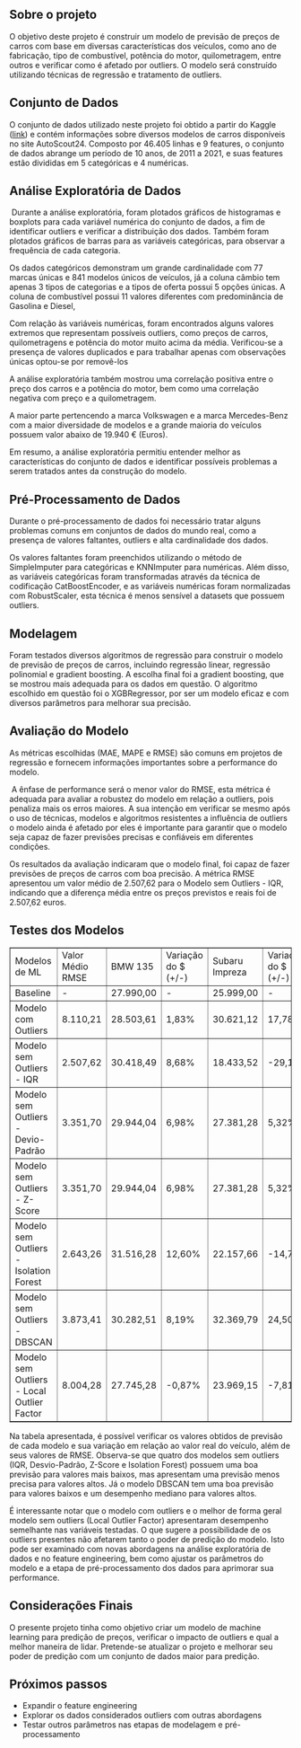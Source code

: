 
<h2><strong>Sobre o projeto</strong></h2>
<p>O objetivo deste projeto &eacute; construir um modelo de previs&atilde;o de pre&ccedil;os de carros com base em diversas caracter&iacute;sticas dos ve&iacute;culos, como ano de fabrica&ccedil;&atilde;o, tipo de combust&iacute;vel, pot&ecirc;ncia do motor, quilometragem, entre outros e verificar como &eacute; afetado por outliers. O modelo ser&aacute; constru&iacute;do utilizando t&eacute;cnicas de regress&atilde;o e tratamento de outliers.</p>
<h2><strong>Conjunto de Dados</strong></h2>
<p>O conjunto de dados utilizado neste projeto foi obtido a partir do Kaggle (<a href="https://www.kaggle.com/datasets/ander289386/cars-germany">link</a>) e cont&eacute;m informa&ccedil;&otilde;es sobre diversos modelos de carros dispon&iacute;veis no site AutoScout24. Composto por 46.405 linhas e 9 features, o conjunto de dados abrange um per&iacute;odo de 10 anos, de 2011 a 2021, e suas features est&atilde;o divididas em 5 categ&oacute;ricas e 4 num&eacute;ricas.</p>
<h2><strong>An&aacute;lise Explorat&oacute;ria de Dados</strong></h2>
<p>&nbsp;Durante a an&aacute;lise explorat&oacute;ria, foram plotados gr&aacute;ficos de histogramas e boxplots para cada vari&aacute;vel num&eacute;rica do conjunto de dados, a fim de identificar outliers e verificar a distribui&ccedil;&atilde;o dos dados. Tamb&eacute;m foram plotados gr&aacute;ficos de barras para as vari&aacute;veis categ&oacute;ricas, para observar a frequ&ecirc;ncia de cada categoria.</p>
<p>Os dados categ&oacute;ricos demonstram um grande cardinalidade com 77 marcas &uacute;nicas e 841 modelos &uacute;nicos de ve&iacute;culos, j&aacute; a coluna c&acirc;mbio tem apenas 3 tipos de categorias e a tipos de oferta possui 5 op&ccedil;&otilde;es &uacute;nicas. A coluna de combust&iacute;vel possui 11 valores diferentes com predomin&acirc;ncia de Gasolina e Diesel,&nbsp;</p>
<p>Com rela&ccedil;&atilde;o &agrave;s vari&aacute;veis num&eacute;ricas, foram encontrados alguns valores extremos que representam poss&iacute;veis outliers, como pre&ccedil;os de carros, quilometragens e pot&ecirc;ncia do motor muito acima da m&eacute;dia. Verificou-se a presen&ccedil;a de valores duplicados e para trabalhar apenas com observa&ccedil;&otilde;es &uacute;nicas optou-se por remov&ecirc;-los</p>
<p>A an&aacute;lise explorat&oacute;ria tamb&eacute;m mostrou uma correla&ccedil;&atilde;o positiva entre o pre&ccedil;o dos carros e a pot&ecirc;ncia do motor, bem como uma correla&ccedil;&atilde;o negativa com pre&ccedil;o e a quilometragem.&nbsp;</p>
<p>A maior parte pertencendo a marca Volkswagen e a marca Mercedes-Benz com a maior diversidade de modelos e a grande maioria do ve&iacute;culos possuem valor abaixo de 19.940 &euro; (Euros).</p>
<p>Em resumo, a an&aacute;lise explorat&oacute;ria permitiu entender melhor as caracter&iacute;sticas do conjunto de dados e identificar poss&iacute;veis problemas a serem tratados antes da constru&ccedil;&atilde;o do modelo.</p>
<h2><strong>Pr&eacute;-Processamento de Dados</strong></h2>
<p>Durante o pr&eacute;-processamento de dados foi necess&aacute;rio tratar alguns problemas comuns em conjuntos de dados do mundo real, como a presen&ccedil;a de valores faltantes, outliers e alta cardinalidade dos dados.</p>
<p>Os valores faltantes foram preenchidos utilizando o m&eacute;todo de SimpleImputer para categ&oacute;ricas e KNNImputer para num&eacute;ricas. Al&eacute;m disso, as vari&aacute;veis categ&oacute;ricas foram transformadas atrav&eacute;s da t&eacute;cnica de codifica&ccedil;&atilde;o CatBoostEncoder, e as vari&aacute;veis num&eacute;ricas foram normalizadas com RobustScaler, esta t&eacute;cnica &eacute; menos sens&iacute;vel a datasets que possuem outliers.</p>
<h2><strong>Modelagem</strong></h2>
<p>Foram testados diversos algoritmos de regress&atilde;o para construir o modelo de previs&atilde;o de pre&ccedil;os de carros, incluindo regress&atilde;o linear, regress&atilde;o polinomial e gradient boosting. A escolha final foi a gradient boosting, que se mostrou mais adequada para os dados em quest&atilde;o. O algoritmo escolhido em quest&atilde;o foi o XGBRegressor, por ser um modelo eficaz e com diversos par&acirc;metros para melhorar sua precis&atilde;o.</p>
<h2><strong>Avalia&ccedil;&atilde;o do Modelo</strong></h2>
<p>As m&eacute;tricas escolhidas (MAE, MAPE e RMSE) s&atilde;o comuns em projetos de regress&atilde;o e fornecem informa&ccedil;&otilde;es importantes sobre a performance do modelo.&nbsp;</p>
<p>&nbsp;A &ecirc;nfase de performance ser&aacute; o menor valor do RMSE, esta m&eacute;trica &eacute; adequada para avaliar a robustez do modelo em rela&ccedil;&atilde;o a outliers, pois penaliza mais os erros maiores. A sua inten&ccedil;&atilde;o em verificar se mesmo ap&oacute;s o uso de t&eacute;cnicas, modelos e algoritmos resistentes a influ&ecirc;ncia de outliers o modelo ainda &eacute; afetado por eles &eacute; importante para garantir que o modelo seja capaz de fazer previs&otilde;es precisas e confi&aacute;veis em diferentes condi&ccedil;&otilde;es.</p>
<p>Os resultados da avalia&ccedil;&atilde;o indicaram que o modelo final, foi capaz de fazer previs&otilde;es de pre&ccedil;os de carros com boa precis&atilde;o. A m&eacute;trica RMSE apresentou um valor m&eacute;dio de 2.507,62 para o Modelo sem Outliers - IQR, indicando que a diferen&ccedil;a m&eacute;dia entre os pre&ccedil;os previstos e reais foi de 2.507,62 euros.</p>
<h2><strong>Testes dos Modelos</strong></h2>
<table border="1">
<tbody>
<tr>
<td data-sheets-value="{&quot;1&quot;:2,&quot;2&quot;:&quot;Modelos de ML&quot;}">Modelos de ML</td>
<td data-sheets-value="{&quot;1&quot;:2,&quot;2&quot;:&quot;Valor M&eacute;dio RMSE&quot;}" data-sheets-numberformat="{&quot;1&quot;:2,&quot;2&quot;:&quot;#,##0.00&quot;,&quot;3&quot;:1}">Valor M&eacute;dio RMSE</td>
<td data-sheets-value="{&quot;1&quot;:2,&quot;2&quot;:&quot;BMW 135&quot;}" data-sheets-numberformat="{&quot;1&quot;:2,&quot;2&quot;:&quot;#,##0.00&quot;,&quot;3&quot;:1}">BMW 135</td>
<td data-sheets-value="{&quot;1&quot;:2,&quot;2&quot;:&quot;Varia&ccedil;&atilde;o do $ (+/-)&quot;}" data-sheets-numberformat="{&quot;1&quot;:2,&quot;2&quot;:&quot;#,##0.00&quot;,&quot;3&quot;:1}">Varia&ccedil;&atilde;o do $ (+/-)</td>
<td data-sheets-value="{&quot;1&quot;:2,&quot;2&quot;:&quot;Subaru Impreza&quot;}" data-sheets-numberformat="{&quot;1&quot;:2,&quot;2&quot;:&quot;#,##0.00&quot;,&quot;3&quot;:1}">Subaru Impreza</td>
<td data-sheets-value="{&quot;1&quot;:2,&quot;2&quot;:&quot;Varia&ccedil;&atilde;o do $ (+/-)&quot;}" data-sheets-numberformat="{&quot;1&quot;:2,&quot;2&quot;:&quot;#,##0.00&quot;,&quot;3&quot;:1}">Varia&ccedil;&atilde;o do $ (+/-)</td>
<td data-sheets-value="{&quot;1&quot;:2,&quot;2&quot;:&quot;Audi A3&quot;}" data-sheets-numberformat="{&quot;1&quot;:2,&quot;2&quot;:&quot;#,##0.00&quot;,&quot;3&quot;:1}">Audi A3</td>
<td data-sheets-value="{&quot;1&quot;:2,&quot;2&quot;:&quot;Varia&ccedil;&atilde;o do $ (+/-)&quot;}" data-sheets-numberformat="{&quot;1&quot;:2,&quot;2&quot;:&quot;#,##0.00&quot;,&quot;3&quot;:1}">Varia&ccedil;&atilde;o do $ (+/-)</td>
<td data-sheets-value="{&quot;1&quot;:2,&quot;2&quot;:&quot;Mercedes-Benz E 220&quot;}" data-sheets-numberformat="{&quot;1&quot;:2,&quot;2&quot;:&quot;#,##0.00&quot;,&quot;3&quot;:1}">Mercedes-Benz E 220</td>
<td data-sheets-value="{&quot;1&quot;:2,&quot;2&quot;:&quot;Varia&ccedil;&atilde;o do $ (+/-)&quot;}" data-sheets-numberformat="{&quot;1&quot;:2,&quot;2&quot;:&quot;#,##0.00&quot;,&quot;3&quot;:1}">Varia&ccedil;&atilde;o do $ (+/-)</td>
<td data-sheets-value="{&quot;1&quot;:2,&quot;2&quot;:&quot;Jaguar F-Type&quot;}" data-sheets-numberformat="{&quot;1&quot;:2,&quot;2&quot;:&quot;#,##0.00&quot;,&quot;3&quot;:1}">Jaguar F-Type</td>
<td data-sheets-value="{&quot;1&quot;:2,&quot;2&quot;:&quot;Varia&ccedil;&atilde;o do $ (+/-)&quot;}" data-sheets-numberformat="{&quot;1&quot;:2,&quot;2&quot;:&quot;#,##0.00&quot;,&quot;3&quot;:1}">Varia&ccedil;&atilde;o do $ (+/-)</td>
</tr>
<tr>
<td data-sheets-value="{&quot;1&quot;:2,&quot;2&quot;:&quot;Baseline&quot;}">Baseline</td>
<td data-sheets-value="{&quot;1&quot;:2,&quot;2&quot;:&quot;-&quot;}" data-sheets-numberformat="{&quot;1&quot;:2,&quot;2&quot;:&quot;#,##0.00&quot;,&quot;3&quot;:1}">-</td>
<td data-sheets-value="{&quot;1&quot;:3,&quot;3&quot;:27990}" data-sheets-numberformat="{&quot;1&quot;:2,&quot;2&quot;:&quot;#,##0.00&quot;,&quot;3&quot;:1}">27.990,00</td>
<td data-sheets-value="{&quot;1&quot;:2,&quot;2&quot;:&quot;-&quot;}" data-sheets-numberformat="{&quot;1&quot;:3,&quot;2&quot;:&quot;0.00%&quot;,&quot;3&quot;:1}">-</td>
<td data-sheets-value="{&quot;1&quot;:3,&quot;3&quot;:25999}" data-sheets-numberformat="{&quot;1&quot;:2,&quot;2&quot;:&quot;#,##0.00&quot;,&quot;3&quot;:1}">25.999,00</td>
<td data-sheets-value="{&quot;1&quot;:2,&quot;2&quot;:&quot;-&quot;}" data-sheets-numberformat="{&quot;1&quot;:2,&quot;2&quot;:&quot;#,##0.00&quot;,&quot;3&quot;:1}">-</td>
<td data-sheets-value="{&quot;1&quot;:3,&quot;3&quot;:4500}" data-sheets-numberformat="{&quot;1&quot;:2,&quot;2&quot;:&quot;#,##0.00&quot;,&quot;3&quot;:1}">4.500,00</td>
<td data-sheets-value="{&quot;1&quot;:2,&quot;2&quot;:&quot;-&quot;}" data-sheets-numberformat="{&quot;1&quot;:2,&quot;2&quot;:&quot;#,##0.00&quot;,&quot;3&quot;:1}">-</td>
<td data-sheets-value="{&quot;1&quot;:3,&quot;3&quot;:16750}" data-sheets-numberformat="{&quot;1&quot;:2,&quot;2&quot;:&quot;#,##0.00&quot;,&quot;3&quot;:1}">16.750,00</td>
<td data-sheets-value="{&quot;1&quot;:2,&quot;2&quot;:&quot;-&quot;}" data-sheets-numberformat="{&quot;1&quot;:2,&quot;2&quot;:&quot;#,##0.00&quot;,&quot;3&quot;:1}">-</td>
<td data-sheets-value="{&quot;1&quot;:3,&quot;3&quot;:198990}" data-sheets-numberformat="{&quot;1&quot;:2,&quot;2&quot;:&quot;#,##0.00&quot;,&quot;3&quot;:1}">198.990,00</td>
<td data-sheets-value="{&quot;1&quot;:2,&quot;2&quot;:&quot;-&quot;}" data-sheets-numberformat="{&quot;1&quot;:2,&quot;2&quot;:&quot;#,##0.00&quot;,&quot;3&quot;:1}">-</td>
</tr>
<tr>
<td data-sheets-value="{&quot;1&quot;:2,&quot;2&quot;:&quot;Modelo com Outliers&quot;}">Modelo com Outliers</td>
<td data-sheets-value="{&quot;1&quot;:3,&quot;3&quot;:8110.20841722206}" data-sheets-numberformat="{&quot;1&quot;:2,&quot;2&quot;:&quot;#,##0.00&quot;,&quot;3&quot;:1}">8.110,21</td>
<td data-sheets-value="{&quot;1&quot;:3,&quot;3&quot;:28503.611}" data-sheets-numberformat="{&quot;1&quot;:2,&quot;2&quot;:&quot;#,##0.00&quot;,&quot;3&quot;:1}">28.503,61</td>
<td data-sheets-value="{&quot;1&quot;:3,&quot;3&quot;:0.018349803501250473}" data-sheets-numberformat="{&quot;1&quot;:3,&quot;2&quot;:&quot;0.00%&quot;,&quot;3&quot;:1}" data-sheets-formula="=(R[0]C[-1]-R3C[-1])/R3C[-1]">1,83%</td>
<td data-sheets-value="{&quot;1&quot;:3,&quot;3&quot;:30621.117}" data-sheets-numberformat="{&quot;1&quot;:2,&quot;2&quot;:&quot;#,##0.00&quot;,&quot;3&quot;:1}">30.621,12</td>
<td data-sheets-value="{&quot;1&quot;:3,&quot;3&quot;:0.17778056848340315}" data-sheets-numberformat="{&quot;1&quot;:3,&quot;2&quot;:&quot;0.00%&quot;,&quot;3&quot;:1}" data-sheets-formula="=(R[0]C[-1]-R3C[-1])/R3C[-1]">17,78%</td>
<td data-sheets-value="{&quot;1&quot;:3,&quot;3&quot;:7700.662}" data-sheets-numberformat="{&quot;1&quot;:2,&quot;2&quot;:&quot;#,##0.00&quot;,&quot;3&quot;:1}">7.700,66</td>
<td data-sheets-value="{&quot;1&quot;:3,&quot;3&quot;:0.7112582222222222}" data-sheets-numberformat="{&quot;1&quot;:3,&quot;2&quot;:&quot;0.00%&quot;,&quot;3&quot;:1}" data-sheets-formula="=(R[0]C[-1]-R3C[-1])/R3C[-1]">71,13%</td>
<td data-sheets-value="{&quot;1&quot;:3,&quot;3&quot;:12692.144}" data-sheets-numberformat="{&quot;1&quot;:2,&quot;2&quot;:&quot;#,##0.00&quot;,&quot;3&quot;:1}">12.692,14</td>
<td data-sheets-value="{&quot;1&quot;:3,&quot;3&quot;:-0.24226005970149253}" data-sheets-numberformat="{&quot;1&quot;:3,&quot;2&quot;:&quot;0.00%&quot;,&quot;3&quot;:1}" data-sheets-formula="=(R[0]C[-1]-R3C[-1])/R3C[-1]">-24,23%</td>
<td data-sheets-value="{&quot;1&quot;:3,&quot;3&quot;:161437.92}" data-sheets-numberformat="{&quot;1&quot;:2,&quot;2&quot;:&quot;#,##0.00&quot;,&quot;3&quot;:1}">161.437,92</td>
<td data-sheets-value="{&quot;1&quot;:3,&quot;3&quot;:-0.18871340268355188}" data-sheets-numberformat="{&quot;1&quot;:3,&quot;2&quot;:&quot;0.00%&quot;,&quot;3&quot;:1}" data-sheets-formula="=(R[0]C[-1]-R3C[-1])/R3C[-1]">-18,87%</td>
</tr>
<tr>
<td data-sheets-value="{&quot;1&quot;:2,&quot;2&quot;:&quot;Modelo sem Outliers - IQR&quot;}">Modelo sem Outliers - IQR</td>
<td data-sheets-value="{&quot;1&quot;:3,&quot;3&quot;:2507.62299415074}" data-sheets-numberformat="{&quot;1&quot;:2,&quot;2&quot;:&quot;#,##0.00&quot;,&quot;3&quot;:1}">2.507,62</td>
<td data-sheets-value="{&quot;1&quot;:3,&quot;3&quot;:30418.494}" data-sheets-numberformat="{&quot;1&quot;:2,&quot;2&quot;:&quot;#,##0.00&quot;,&quot;3&quot;:1}">30.418,49</td>
<td data-sheets-value="{&quot;1&quot;:3,&quot;3&quot;:0.08676291532690242}" data-sheets-numberformat="{&quot;1&quot;:3,&quot;2&quot;:&quot;0.00%&quot;,&quot;3&quot;:1}" data-sheets-formula="=(R[0]C[-1]-R3C[-1])/R3C[-1]">8,68%</td>
<td data-sheets-value="{&quot;1&quot;:3,&quot;3&quot;:18433.518}" data-sheets-numberformat="{&quot;1&quot;:2,&quot;2&quot;:&quot;#,##0.00&quot;,&quot;3&quot;:1}">18.433,52</td>
<td data-sheets-value="{&quot;1&quot;:3,&quot;3&quot;:-0.2909912688949575}" data-sheets-numberformat="{&quot;1&quot;:3,&quot;2&quot;:&quot;0.00%&quot;,&quot;3&quot;:1}" data-sheets-formula="=(R[0]C[-1]-R3C[-1])/R3C[-1]">-29,10%</td>
<td data-sheets-value="{&quot;1&quot;:3,&quot;3&quot;:5913.786}" data-sheets-numberformat="{&quot;1&quot;:2,&quot;2&quot;:&quot;#,##0.00&quot;,&quot;3&quot;:1}">5.913,79</td>
<td data-sheets-value="{&quot;1&quot;:3,&quot;3&quot;:0.31417466666666666}" data-sheets-numberformat="{&quot;1&quot;:3,&quot;2&quot;:&quot;0.00%&quot;,&quot;3&quot;:1}" data-sheets-formula="=(R[0]C[-1]-R3C[-1])/R3C[-1]">31,42%</td>
<td data-sheets-value="{&quot;1&quot;:3,&quot;3&quot;:15362.106}" data-sheets-numberformat="{&quot;1&quot;:2,&quot;2&quot;:&quot;#,##0.00&quot;,&quot;3&quot;:1}">15.362,11</td>
<td data-sheets-value="{&quot;1&quot;:3,&quot;3&quot;:-0.0828593432835821}" data-sheets-numberformat="{&quot;1&quot;:3,&quot;2&quot;:&quot;0.00%&quot;,&quot;3&quot;:1}" data-sheets-formula="=(R[0]C[-1]-R3C[-1])/R3C[-1]">-8,29%</td>
<td data-sheets-value="{&quot;1&quot;:3,&quot;3&quot;:33837.957}" data-sheets-numberformat="{&quot;1&quot;:2,&quot;2&quot;:&quot;#,##0.00&quot;,&quot;3&quot;:1}">33.837,96</td>
<td data-sheets-value="{&quot;1&quot;:3,&quot;3&quot;:-0.8299514699231118}" data-sheets-numberformat="{&quot;1&quot;:3,&quot;2&quot;:&quot;0.00%&quot;,&quot;3&quot;:1}" data-sheets-formula="=(R[0]C[-1]-R3C[-1])/R3C[-1]">-83,00%</td>
</tr>
<tr>
<td data-sheets-value="{&quot;1&quot;:2,&quot;2&quot;:&quot;Modelo sem Outliers - Devio-Padr&atilde;o&quot;}">Modelo sem Outliers - Devio-Padr&atilde;o</td>
<td data-sheets-value="{&quot;1&quot;:3,&quot;3&quot;:3351.70059878397}" data-sheets-numberformat="{&quot;1&quot;:2,&quot;2&quot;:&quot;#,##0.00&quot;,&quot;3&quot;:1}">3.351,70</td>
<td data-sheets-value="{&quot;1&quot;:3,&quot;3&quot;:29944.037}" data-sheets-numberformat="{&quot;1&quot;:2,&quot;2&quot;:&quot;#,##0.00&quot;,&quot;3&quot;:1}">29.944,04</td>
<td data-sheets-value="{&quot;1&quot;:3,&quot;3&quot;:0.06981196856020008}" data-sheets-numberformat="{&quot;1&quot;:3,&quot;2&quot;:&quot;0.00%&quot;,&quot;3&quot;:1}" data-sheets-formula="=(R[0]C[-1]-R3C[-1])/R3C[-1]">6,98%</td>
<td data-sheets-value="{&quot;1&quot;:3,&quot;3&quot;:27381.281}" data-sheets-numberformat="{&quot;1&quot;:2,&quot;2&quot;:&quot;#,##0.00&quot;,&quot;3&quot;:1}">27.381,28</td>
<td data-sheets-value="{&quot;1&quot;:3,&quot;3&quot;:0.05316669871918147}" data-sheets-numberformat="{&quot;1&quot;:3,&quot;2&quot;:&quot;0.00%&quot;,&quot;3&quot;:1}" data-sheets-formula="=(R[0]C[-1]-R3C[-1])/R3C[-1]">5,32%</td>
<td data-sheets-value="{&quot;1&quot;:3,&quot;3&quot;:6261.934}" data-sheets-numberformat="{&quot;1&quot;:2,&quot;2&quot;:&quot;#,##0.00&quot;,&quot;3&quot;:1}">6.261,93</td>
<td data-sheets-value="{&quot;1&quot;:3,&quot;3&quot;:0.39154088888888894}" data-sheets-numberformat="{&quot;1&quot;:3,&quot;2&quot;:&quot;0.00%&quot;,&quot;3&quot;:1}" data-sheets-formula="=(R[0]C[-1]-R3C[-1])/R3C[-1]">39,15%</td>
<td data-sheets-value="{&quot;1&quot;:3,&quot;3&quot;:15342.159}" data-sheets-numberformat="{&quot;1&quot;:2,&quot;2&quot;:&quot;#,##0.00&quot;,&quot;3&quot;:1}">15.342,16</td>
<td data-sheets-value="{&quot;1&quot;:3,&quot;3&quot;:-0.0840502089552239}" data-sheets-numberformat="{&quot;1&quot;:3,&quot;2&quot;:&quot;0.00%&quot;,&quot;3&quot;:1}" data-sheets-formula="=(R[0]C[-1]-R3C[-1])/R3C[-1]">-8,41%</td>
<td data-sheets-value="{&quot;1&quot;:3,&quot;3&quot;:69370.31}" data-sheets-numberformat="{&quot;1&quot;:2,&quot;2&quot;:&quot;#,##0.00&quot;,&quot;3&quot;:1}">69.370,31</td>
<td data-sheets-value="{&quot;1&quot;:3,&quot;3&quot;:-0.6513879591939293}" data-sheets-numberformat="{&quot;1&quot;:3,&quot;2&quot;:&quot;0.00%&quot;,&quot;3&quot;:1}" data-sheets-formula="=(R[0]C[-1]-R3C[-1])/R3C[-1]">-65,14%</td>
</tr>
<tr>
<td data-sheets-value="{&quot;1&quot;:2,&quot;2&quot;:&quot;Modelo sem Outliers - Z-Score&quot;}">Modelo sem Outliers - Z-Score</td>
<td data-sheets-value="{&quot;1&quot;:3,&quot;3&quot;:3351.70059878397}" data-sheets-numberformat="{&quot;1&quot;:2,&quot;2&quot;:&quot;#,##0.00&quot;,&quot;3&quot;:1}">3.351,70</td>
<td data-sheets-value="{&quot;1&quot;:3,&quot;3&quot;:29944.037}" data-sheets-numberformat="{&quot;1&quot;:2,&quot;2&quot;:&quot;#,##0.00&quot;,&quot;3&quot;:1}">29.944,04</td>
<td data-sheets-value="{&quot;1&quot;:3,&quot;3&quot;:0.06981196856020008}" data-sheets-numberformat="{&quot;1&quot;:3,&quot;2&quot;:&quot;0.00%&quot;,&quot;3&quot;:1}" data-sheets-formula="=(R[0]C[-1]-R3C[-1])/R3C[-1]">6,98%</td>
<td data-sheets-value="{&quot;1&quot;:3,&quot;3&quot;:27381.281}" data-sheets-numberformat="{&quot;1&quot;:2,&quot;2&quot;:&quot;#,##0.00&quot;,&quot;3&quot;:1}">27.381,28</td>
<td data-sheets-value="{&quot;1&quot;:3,&quot;3&quot;:0.05316669871918147}" data-sheets-numberformat="{&quot;1&quot;:3,&quot;2&quot;:&quot;0.00%&quot;,&quot;3&quot;:1}" data-sheets-formula="=(R[0]C[-1]-R3C[-1])/R3C[-1]">5,32%</td>
<td data-sheets-value="{&quot;1&quot;:3,&quot;3&quot;:6261.934}" data-sheets-numberformat="{&quot;1&quot;:2,&quot;2&quot;:&quot;#,##0.00&quot;,&quot;3&quot;:1}">6.261,93</td>
<td data-sheets-value="{&quot;1&quot;:3,&quot;3&quot;:0.39154088888888894}" data-sheets-numberformat="{&quot;1&quot;:3,&quot;2&quot;:&quot;0.00%&quot;,&quot;3&quot;:1}" data-sheets-formula="=(R[0]C[-1]-R3C[-1])/R3C[-1]">39,15%</td>
<td data-sheets-value="{&quot;1&quot;:3,&quot;3&quot;:15342.159}" data-sheets-numberformat="{&quot;1&quot;:2,&quot;2&quot;:&quot;#,##0.00&quot;,&quot;3&quot;:1}">15.342,16</td>
<td data-sheets-value="{&quot;1&quot;:3,&quot;3&quot;:-0.0840502089552239}" data-sheets-numberformat="{&quot;1&quot;:3,&quot;2&quot;:&quot;0.00%&quot;,&quot;3&quot;:1}" data-sheets-formula="=(R[0]C[-1]-R3C[-1])/R3C[-1]">-8,41%</td>
<td data-sheets-value="{&quot;1&quot;:3,&quot;3&quot;:69370.31}" data-sheets-numberformat="{&quot;1&quot;:2,&quot;2&quot;:&quot;#,##0.00&quot;,&quot;3&quot;:1}">69.370,31</td>
<td data-sheets-value="{&quot;1&quot;:3,&quot;3&quot;:-0.6513879591939293}" data-sheets-numberformat="{&quot;1&quot;:3,&quot;2&quot;:&quot;0.00%&quot;,&quot;3&quot;:1}" data-sheets-formula="=(R[0]C[-1]-R3C[-1])/R3C[-1]">-65,14%</td>
</tr>
<tr>
<td data-sheets-value="{&quot;1&quot;:2,&quot;2&quot;:&quot;Modelo sem Outliers - Isolation Forest&quot;}">Modelo sem Outliers - Isolation Forest</td>
<td data-sheets-value="{&quot;1&quot;:3,&quot;3&quot;:2643.26250664305}" data-sheets-numberformat="{&quot;1&quot;:2,&quot;2&quot;:&quot;#,##0.00&quot;,&quot;3&quot;:1}">2.643,26</td>
<td data-sheets-value="{&quot;1&quot;:3,&quot;3&quot;:31516.283}" data-sheets-numberformat="{&quot;1&quot;:2,&quot;2&quot;:&quot;#,##0.00&quot;,&quot;3&quot;:1}">31.516,28</td>
<td data-sheets-value="{&quot;1&quot;:3,&quot;3&quot;:0.12598367274026437}" data-sheets-numberformat="{&quot;1&quot;:3,&quot;2&quot;:&quot;0.00%&quot;,&quot;3&quot;:1}" data-sheets-formula="=(R[0]C[-1]-R3C[-1])/R3C[-1]">12,60%</td>
<td data-sheets-value="{&quot;1&quot;:3,&quot;3&quot;:22157.656}" data-sheets-numberformat="{&quot;1&quot;:2,&quot;2&quot;:&quot;#,##0.00&quot;,&quot;3&quot;:1}">22.157,66</td>
<td data-sheets-value="{&quot;1&quot;:3,&quot;3&quot;:-0.1477496826801031}" data-sheets-numberformat="{&quot;1&quot;:3,&quot;2&quot;:&quot;0.00%&quot;,&quot;3&quot;:1}" data-sheets-formula="=(R[0]C[-1]-R3C[-1])/R3C[-1]">-14,77%</td>
<td data-sheets-value="{&quot;1&quot;:3,&quot;3&quot;:5409.309}" data-sheets-numberformat="{&quot;1&quot;:2,&quot;2&quot;:&quot;#,##0.00&quot;,&quot;3&quot;:1}">5.409,31</td>
<td data-sheets-value="{&quot;1&quot;:3,&quot;3&quot;:0.2020686666666667}" data-sheets-numberformat="{&quot;1&quot;:3,&quot;2&quot;:&quot;0.00%&quot;,&quot;3&quot;:1}" data-sheets-formula="=(R[0]C[-1]-R3C[-1])/R3C[-1]">20,21%</td>
<td data-sheets-value="{&quot;1&quot;:3,&quot;3&quot;:16423.943}" data-sheets-numberformat="{&quot;1&quot;:2,&quot;2&quot;:&quot;#,##0.00&quot;,&quot;3&quot;:1}">16.423,94</td>
<td data-sheets-value="{&quot;1&quot;:3,&quot;3&quot;:-0.019466089552238847}" data-sheets-numberformat="{&quot;1&quot;:3,&quot;2&quot;:&quot;0.00%&quot;,&quot;3&quot;:1}" data-sheets-formula="=(R[0]C[-1]-R3C[-1])/R3C[-1]">-1,95%</td>
<td data-sheets-value="{&quot;1&quot;:3,&quot;3&quot;:41129.29}" data-sheets-numberformat="{&quot;1&quot;:2,&quot;2&quot;:&quot;#,##0.00&quot;,&quot;3&quot;:1}">41.129,29</td>
<td data-sheets-value="{&quot;1&quot;:3,&quot;3&quot;:-0.7933097643097643}" data-sheets-numberformat="{&quot;1&quot;:3,&quot;2&quot;:&quot;0.00%&quot;,&quot;3&quot;:1}" data-sheets-formula="=(R[0]C[-1]-R3C[-1])/R3C[-1]">-79,33%</td>
</tr>
<tr>
<td data-sheets-value="{&quot;1&quot;:2,&quot;2&quot;:&quot;Modelo sem Outliers - DBSCAN&quot;}">Modelo sem Outliers - DBSCAN</td>
<td data-sheets-value="{&quot;1&quot;:3,&quot;3&quot;:3873.41191545385}" data-sheets-numberformat="{&quot;1&quot;:2,&quot;2&quot;:&quot;#,##0.00&quot;,&quot;3&quot;:1}">3.873,41</td>
<td data-sheets-value="{&quot;1&quot;:3,&quot;3&quot;:30282.51}" data-sheets-numberformat="{&quot;1&quot;:2,&quot;2&quot;:&quot;#,##0.00&quot;,&quot;3&quot;:1}">30.282,51</td>
<td data-sheets-value="{&quot;1&quot;:3,&quot;3&quot;:0.08190460878885311}" data-sheets-numberformat="{&quot;1&quot;:3,&quot;2&quot;:&quot;0.00%&quot;,&quot;3&quot;:1}" data-sheets-formula="=(R[0]C[-1]-R3C[-1])/R3C[-1]">8,19%</td>
<td data-sheets-value="{&quot;1&quot;:3,&quot;3&quot;:32369.787}" data-sheets-numberformat="{&quot;1&quot;:2,&quot;2&quot;:&quot;#,##0.00&quot;,&quot;3&quot;:1}">32.369,79</td>
<td data-sheets-value="{&quot;1&quot;:3,&quot;3&quot;:0.24503969383437826}" data-sheets-numberformat="{&quot;1&quot;:3,&quot;2&quot;:&quot;0.00%&quot;,&quot;3&quot;:1}" data-sheets-formula="=(R[0]C[-1]-R3C[-1])/R3C[-1]">24,50%</td>
<td data-sheets-value="{&quot;1&quot;:3,&quot;3&quot;:6568.65}" data-sheets-numberformat="{&quot;1&quot;:2,&quot;2&quot;:&quot;#,##0.00&quot;,&quot;3&quot;:1}">6.568,65</td>
<td data-sheets-value="{&quot;1&quot;:3,&quot;3&quot;:0.45969999999999994}" data-sheets-numberformat="{&quot;1&quot;:3,&quot;2&quot;:&quot;0.00%&quot;,&quot;3&quot;:1}" data-sheets-formula="=(R[0]C[-1]-R3C[-1])/R3C[-1]">45,97%</td>
<td data-sheets-value="{&quot;1&quot;:3,&quot;3&quot;:13692.887}" data-sheets-numberformat="{&quot;1&quot;:2,&quot;2&quot;:&quot;#,##0.00&quot;,&quot;3&quot;:1}">13.692,89</td>
<td data-sheets-value="{&quot;1&quot;:3,&quot;3&quot;:-0.18251420895522386}" data-sheets-numberformat="{&quot;1&quot;:3,&quot;2&quot;:&quot;0.00%&quot;,&quot;3&quot;:1}" data-sheets-formula="=(R[0]C[-1]-R3C[-1])/R3C[-1]">-18,25%</td>
<td data-sheets-value="{&quot;1&quot;:3,&quot;3&quot;:109246.99}" data-sheets-numberformat="{&quot;1&quot;:2,&quot;2&quot;:&quot;#,##0.00&quot;,&quot;3&quot;:1}">109.246,99</td>
<td data-sheets-value="{&quot;1&quot;:3,&quot;3&quot;:-0.4509925624403236}" data-sheets-numberformat="{&quot;1&quot;:3,&quot;2&quot;:&quot;0.00%&quot;,&quot;3&quot;:1}" data-sheets-formula="=(R[0]C[-1]-R3C[-1])/R3C[-1]">-45,10%</td>
</tr>
<tr>
<td data-sheets-value="{&quot;1&quot;:2,&quot;2&quot;:&quot;Modelo sem Outliers - Local Outlier Factor&quot;}">Modelo sem Outliers - Local Outlier Factor</td>
<td data-sheets-value="{&quot;1&quot;:3,&quot;3&quot;:8004.27959620521}" data-sheets-numberformat="{&quot;1&quot;:2,&quot;2&quot;:&quot;#,##0.00&quot;,&quot;3&quot;:1}">8.004,28</td>
<td data-sheets-value="{&quot;1&quot;:3,&quot;3&quot;:27745.283}" data-sheets-numberformat="{&quot;1&quot;:2,&quot;2&quot;:&quot;#,##0.00&quot;,&quot;3&quot;:1}">27.745,28</td>
<td data-sheets-value="{&quot;1&quot;:3,&quot;3&quot;:-0.00874301536262953}" data-sheets-numberformat="{&quot;1&quot;:3,&quot;2&quot;:&quot;0.00%&quot;,&quot;3&quot;:1}" data-sheets-formula="=(R[0]C[-1]-R3C[-1])/R3C[-1]">-0,87%</td>
<td data-sheets-value="{&quot;1&quot;:3,&quot;3&quot;:23969.154}" data-sheets-numberformat="{&quot;1&quot;:2,&quot;2&quot;:&quot;#,##0.00&quot;,&quot;3&quot;:1}">23.969,15</td>
<td data-sheets-value="{&quot;1&quot;:3,&quot;3&quot;:-0.07807400284626337}" data-sheets-numberformat="{&quot;1&quot;:3,&quot;2&quot;:&quot;0.00%&quot;,&quot;3&quot;:1}" data-sheets-formula="=(R[0]C[-1]-R3C[-1])/R3C[-1]">-7,81%</td>
<td data-sheets-value="{&quot;1&quot;:3,&quot;3&quot;:7576.81}" data-sheets-numberformat="{&quot;1&quot;:2,&quot;2&quot;:&quot;#,##0.00&quot;,&quot;3&quot;:1}">7.576,81</td>
<td data-sheets-value="{&quot;1&quot;:3,&quot;3&quot;:0.6837355555555557}" data-sheets-numberformat="{&quot;1&quot;:3,&quot;2&quot;:&quot;0.00%&quot;,&quot;3&quot;:1}" data-sheets-formula="=(R[0]C[-1]-R3C[-1])/R3C[-1]">68,37%</td>
<td data-sheets-value="{&quot;1&quot;:3,&quot;3&quot;:13106.637}" data-sheets-numberformat="{&quot;1&quot;:2,&quot;2&quot;:&quot;#,##0.00&quot;,&quot;3&quot;:1}">13.106,64</td>
<td data-sheets-value="{&quot;1&quot;:3,&quot;3&quot;:-0.21751420895522383}" data-sheets-numberformat="{&quot;1&quot;:3,&quot;2&quot;:&quot;0.00%&quot;,&quot;3&quot;:1}" data-sheets-formula="=(R[0]C[-1]-R3C[-1])/R3C[-1]">-21,75%</td>
<td data-sheets-value="{&quot;1&quot;:3,&quot;3&quot;:215392.39}" data-sheets-numberformat="{&quot;1&quot;:2,&quot;2&quot;:&quot;#,##0.00&quot;,&quot;3&quot;:1}">215.392,39</td>
<td data-sheets-value="{&quot;1&quot;:3,&quot;3&quot;:0.08242821247298866}" data-sheets-numberformat="{&quot;1&quot;:3,&quot;2&quot;:&quot;0.00%&quot;,&quot;3&quot;:1}" data-sheets-formula="=(R[0]C[-1]-R3C[-1])/R3C[-1]">8,24%</td>
</tr>
</tbody>
</table>
<p>Na tabela apresentada, &eacute; poss&iacute;vel verificar os valores obtidos de previs&atilde;o de cada modelo e sua varia&ccedil;&atilde;o em rela&ccedil;&atilde;o ao valor real do ve&iacute;culo, al&eacute;m de seus valores de RMSE. Observa-se que quatro dos modelos sem outliers (IQR, Desvio-Padr&atilde;o, Z-Score e Isolation Forest) possuem uma boa previs&atilde;o para valores mais baixos, mas apresentam uma previs&atilde;o menos precisa para valores altos. J&aacute; o modelo DBSCAN tem uma boa previs&atilde;o para valores baixos e um desempenho mediano para valores altos.</p>
<p>&Eacute; interessante notar que o modelo com outliers e o melhor de forma geral modelo sem outliers (Local Outlier Factor) apresentaram desempenho semelhante nas vari&aacute;veis testadas. O que sugere a possibilidade de os outliers presentes n&atilde;o afetarem tanto o poder de predi&ccedil;&atilde;o do modelo. Isto pode ser examinado com novas abordagens na an&aacute;lise explorat&oacute;ria de dados e no feature engineering, bem como ajustar os par&acirc;metros do modelo e a etapa de pr&eacute;-processamento dos dados para aprimorar sua performance.</p>
<h2><strong>Considera&ccedil;&otilde;es Finais</strong></h2>
<p>O presente projeto tinha como objetivo criar um modelo de machine learning para predi&ccedil;&atilde;o de pre&ccedil;os, verificar o impacto de outliers e qual a melhor maneira de lidar. Pretende-se atualizar o projeto e melhorar seu poder de predi&ccedil;&atilde;o com um conjunto de dados maior para predi&ccedil;&atilde;o.</p>
<h2><strong>Pr&oacute;ximos passos</strong></h2>
<ul>
<li>Expandir o feature engineering</li>
<li>Explorar os dados considerados outliers com outras abordagens</li>
<li>Testar outros par&acirc;metros nas etapas de modelagem e pr&eacute;-processamento</li>
</ul>
